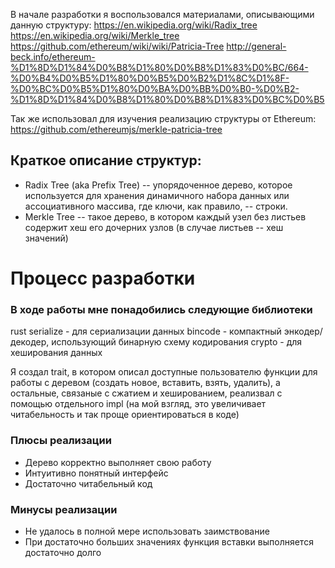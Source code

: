 В начале разработки я воспользовался материалами, описывающими данную структуру:
https://en.wikipedia.org/wiki/Radix_tree <br />
https://en.wikipedia.org/wiki/Merkle_tree <br />
https://github.com/ethereum/wiki/wiki/Patricia-Tree
http://general-beck.info/ethereum-%D1%8D%D1%84%D0%B8%D1%80%D0%B8%D1%83%D0%BC/664-%D0%B4%D0%B5%D1%80%D0%B5%D0%B2%D1%8C%D1%8F-%D0%BC%D0%B5%D1%80%D0%BA%D0%BB%D0%B0-%D0%B2-%D1%8D%D1%84%D0%B8%D1%80%D0%B8%D1%83%D0%BC%D0%B5 <br />

Так же использовал для изучения реализацию структуры от Ethereum:
https://github.com/ethereumjs/merkle-patricia-tree

## Краткое описание структур:
+ Radix Tree (aka Prefix Tree)  -- упорядоченное дерево, которое используется для хранения динамичного набора данных или ассоциативного массива, где ключи, как правило, -- строки. <br />
+ Merkle Tree -- такое дерево, в котором каждый узел без листьев содержит хеш его дочерних узлов (в случае листьев -- хеш значений) <br />

# Процесс разработки

### В ходе работы мне понадобились следующие библиотеки

rust serialize - для сериализации данных
bincode - компактный энкодер/декодер, использующий бинарную схему кодирования
crypto - для хеширования данных

Я создал trait, в котором описал доступные пользователю функции для работы с деревом (создать новое,
вставить, взять, удалить), а остальные, связаные с сжатием и хешированием, реализвал с помощью отдельного impl (на мой взгляд, это увеличивает читабельность и так проще ориентироваться в коде)

### Плюсы реализации

+ Дерево корректно выполняет свою работу
+ Интуитивно понятный интерфейс
+ Достаточно читабельный код

### Минусы реализации

- Не удалось в полной мере использовать заимствование
- При достаточно больших значениях функция вставки выполняется достаточно долго